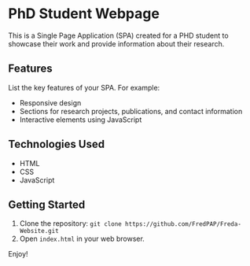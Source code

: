 # PhD Student Webpage

This is a Single Page Application (SPA) created for a PHD student to showcase their work and provide information about their research.

## Features

List the key features of your SPA. For example:
- Responsive design
- Sections for research projects, publications, and contact information
- Interactive elements using JavaScript

## Technologies Used

- HTML
- CSS
- JavaScript

## Getting Started

1. Clone the repository: `git clone https://github.com/FredPAP/Freda-Website.git`
2. Open `index.html` in your web browser.

Enjoy!
